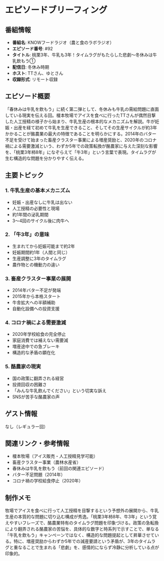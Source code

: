 # エピソードブリーフィング

## 番組情報
- **番組名**: KNOWフードラジオ（農と食のラボラジオ）
- **エピソード番号**: #92
- **タイトル**: 桃栗3年、牛乳も3年！タイムラグがもたらした悲劇〜冬休みは牛乳飲もう①
- **配信日**: 冬休み時期
- **ホスト**: TTさん、ゆとさん
- **収録形式**: リモート収録

## エピソード概要

「春休みは牛乳を飲もう」に続く第二弾として、冬休みも牛乳の需給問題に直面している現実を伝える回。榎本牧場でアイスを食べに行ったTTさんが偶然目撃した人工授精の様子から始まり、牛乳生産の根本的なメカニズムを解説。牛が妊娠・出産を経て初めて牛乳を生産できること、そしてその生産サイクルが約3年かかることが酪農業の最大の特徴であることを明らかにする。2014年のバター不足を受けて始まった畜産クラスター事業による増産奨励と、2020年のコロナ禍による需要激減という、わずか5年での政策転換が酪農家に与えた深刻な影響を、「桃栗3年柿8年」になぞらえて「牛3年」という言葉で表現。タイムラグが生む構造的な問題を分かりやすく伝える。

## 主要トピック

### 1. 牛乳生産の基本メカニズム
- 妊娠・出産なしに牛乳は出ない
- 人工授精の必要性と現場
- 約1年間の泌乳期間
- 3〜4回のサイクル後に肉牛へ

### 2. 「牛3年」の意味
- 生まれてから妊娠可能まで約2年
- 妊娠期間約1年（人間と同じ）
- 生産調整に3年のタイムラグ
- 農作物との機動力の違い

### 3. 畜産クラスター事業の展開
- 2014年バター不足が発端
- 2015年から本格スタート
- 牛舎拡大への半額補助
- 自動化設備への投資支援

### 4. コロナ禍による需要激減
- 2020年学校給食の完全停止
- 家庭消費では補えない需要減
- 増産途中での急ブレーキ
- 構造的な矛盾の顕在化

### 5. 酪農家の現実
- 国の政策に翻弄される経営
- 投資回収の困難さ
- 「みんな牛乳飲んでください」という切実な訴え
- SNSが苦手な酪農家の声

## ゲスト情報

なし（レギュラー回）

## 関連リンク・参考情報

- 榎本牧場（アイス販売・人工授精見学可能）
- 畜産クラスター事業（農林水産省）
- 春休みは牛乳を飲もう（前回の関連エピソード）
- バター不足問題（2014年）
- コロナ禍の学校給食停止（2020年）

## 制作メモ

牧場でアイスを食べに行って人工授精を目撃するという予想外の展開から、牛乳生産の本質的な問題に切り込む構成が秀逸。「桃栗3年柿8年、牛3年」という覚えやすいフレーズで、酪農業特有のタイムラグ問題を印象づける。政策の急転換により翻弄される酪農家の苦悩を、具体的な数字と時系列で示すことで、単なる「牛乳を飲もう」キャンペーンではなく、構造的な問題提起として昇華させている。特に、増産奨励からわずか5年での減産要請という矛盾が、3年のタイムラグと重なることで生まれる「悲劇」を、感情的にならず冷静に分析している点が印象的。